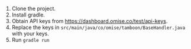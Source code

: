 1. Clone the project.
2. Install gradle.
3. Obtain API keys from https://dashboard.omise.co/test/api-keys.
4. Replace the keys in `src/main/java/co/omise/tamboon/BaseHandler.java` with your keys.
5. Run `gradle run`
